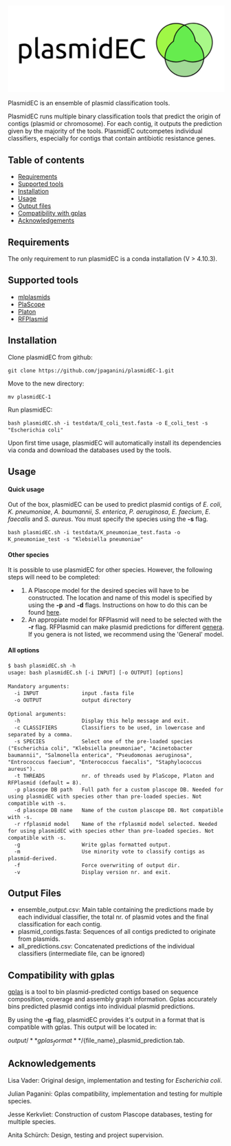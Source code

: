 <p align="center">
<img src="plasmidEC_logo.svg" alt="logo_package" width="600">
</p>

PlasmidEC is an ensemble of plasmid classification tools.

PlasmidEC runs multiple binary classification tools that predict the origin of contigs (plasmid or chromosome). For each contig, it outputs the prediction given by the majority of the tools. PlasmidEC outcompetes individual classifiers, especially for contigs that contain antibiotic resistance genes. 

## Table of contents
* [Requirements](#requirements)
* [Supported tools](#supported-tools)
* [Installation](#installation)
* [Usage](#usage)  
* [Output files](#output-files)
* [Compatibility with gplas](#compatibility-with-gplas)
* [Acknowledgements](#acknowledgements)

## Requirements
The only requirement to run plasmidEC is a conda installation (V > 4.10.3).

## Supported tools
- [mlplasmids](https://gitlab.com/sirarredondo/mlplasmids)
- [PlaScope](https://github.com/labgem/PlaScope)
- [Platon](https://github.com/oschwengers/platon)
- [RFPlasmid](https://github.com/aldertzomer/RFPlasmid)

## Installation
Clone plasmidEC from github:
```
git clone https://github.com/jpaganini/plasmidEC-1.git
```
Move to the new directory:
```
mv plasmidEC-1
```
Run plasmidEC:
```
bash plasmidEC.sh -i testdata/E_coli_test.fasta -o E_coli_test -s "Escherichia coli"
```
Upon first time usage, plasmidEC will automatically install its dependencies via conda and download the databases used by the tools. 

## Usage

#### Quick usage
Out of the box, plasmidEC can be used to predict plasmid contigs of _E. coli_, _K. pneumoniae_, _A. baumannii_, _S. enterica_, _P. aeruginosa_, _E. faecium_, _E. faecalis_ and _S. aureus_. You must specify the species using the **-s** flag.

```
bash plasmidEC.sh -i testdata/K_pneumoniae_test.fasta -o K_pneumoniae_test -s "Klebsiella pneumoniae"
```
#### Other species
It is possible to use plasmidEC for other species. However, the following steps will need to be completed:
- 1. A Plascope model for the desired species will have to be constructed. The location and name of this model is specified by using the **-p** and **-d** flags. Instructions on how to do this can be found [here](https://github.com/labgem/PlaScope).
- 2. An appropiate model for RFPlasmid will need to be selected with the **-r** flag. RFPlasmid can make plasmid predictions for different [genera](https://github.com/aldertzomer/RFPlasmid/blob/master/specieslist.txt). If you genera is not listed, we recommend using the 'General' model.

#### All options
```
$ bash plasmidEC.sh -h
usage: bash plasmidEC.sh [-i INPUT] [-o OUTPUT] [options]

Mandatory arguments:
  -i INPUT              input .fasta file
  -o OUTPUT             output directory

Optional arguments:
  -h                    Display this help message and exit.
  -c CLASSIFIERS        Classifiers to be used, in lowercase and separated by a comma.
  -s SPECIES            Select one of the pre-loaded species ("Escherichia coli", "Klebsiella pneumoniae", "Acinetobacter baumannii", "Salmonella enterica", "Pseudomonas aeruginosa", "Entrococcus faecium", "Enterococcus faecalis", "Staphylococcus aureus").
  -t THREADS            nr. of threads used by PlaScope, Platon and RFPlasmid (default = 8).
  -p plascope DB path   Full path for a custom plascope DB. Needed for using plasmidEC with species other than pre-loaded species. Not compatible with -s.
  -d plascope DB name   Name of the custom plascope DB. Not compatible with -s.
  -r rfplasmid model    Name of the rfplasmid model selected. Needed for using plasmidEC with species other than pre-loaded species. Not compatible with -s.
  -g                    Write gplas formatted output.
  -m                    Use minority vote to classify contigs as plasmid-derived.
  -f                    Force overwriting of output dir.
  -v                    Display version nr. and exit.
```

## Output Files

- ensemble_output.csv: Main table containing the predictions made by each individual classifier, the total nr. of plasmid votes and the final classification for each contig.
- plasmid_contigs.fasta: Sequences of all contigs predicted to originate from plasmids.
- all_predictions.csv: Concatenated predictions of the individual classifiers (intermediate file, can be ignored)

## Compatibility with gplas

[gplas](https://gitlab.com/mmb-umcu/gplas) is a tool to bin plasmid-predicted contigs based on sequence
composition, coverage and assembly graph information. Gplas accurately bins predicted plasmid contigs into individual plasmid predictions.

By using the **-g** flag, plasmidEC provides it's output in a format that is compatible with gplas. This output will be located in:

${output}/**gplas_format**/${file_name}_plasmid_prediction.tab. 

## Acknowledgements

Lisa Vader: Original design, implementation and testing for _Escherichia coli_.

Julian Paganini: Gplas compatibility, implementation and testing for multiple species.

Jesse Kerkvliet: Construction of custom Plascope databases, testing for multiple species.

Anita Schürch: Design, testing and project supervision.
